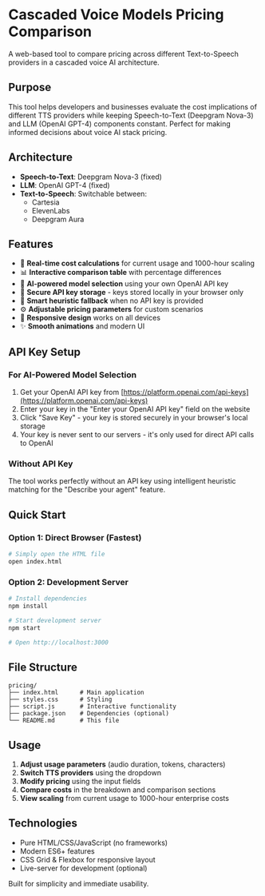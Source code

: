 # Cascaded Voice Models Pricing Comparison

A web-based tool to compare pricing across different Text-to-Speech providers in a cascaded voice AI architecture.

## Purpose

This tool helps developers and businesses evaluate the cost implications of different TTS providers while keeping Speech-to-Text (Deepgram Nova-3) and LLM (OpenAI GPT-4) components constant. Perfect for making informed decisions about voice AI stack pricing.

## Architecture

- **Speech-to-Text**: Deepgram Nova-3 (fixed)
- **LLM**: OpenAI GPT-4 (fixed) 
- **Text-to-Speech**: Switchable between:
  - Cartesia
  - ElevenLabs  
  - Deepgram Aura

## Features

- 🔄 **Real-time cost calculations** for current usage and 1000-hour scaling
- 📊 **Interactive comparison table** with percentage differences
- 🤖 **AI-powered model selection** using your own OpenAI API key
- 🔐 **Secure API key storage** - keys stored locally in your browser only
- 🎯 **Smart heuristic fallback** when no API key is provided
- ⚙️ **Adjustable pricing parameters** for custom scenarios
- 📱 **Responsive design** works on all devices
- ✨ **Smooth animations** and modern UI

## API Key Setup

### For AI-Powered Model Selection
1. Get your OpenAI API key from [https://platform.openai.com/api-keys](https://platform.openai.com/api-keys)
2. Enter your key in the "Enter your OpenAI API key" field on the website
3. Click "Save Key" - your key is stored securely in your browser's local storage
4. Your key is never sent to our servers - it's only used for direct API calls to OpenAI

### Without API Key
The tool works perfectly without an API key using intelligent heuristic matching for the "Describe your agent" feature.

## Quick Start

### Option 1: Direct Browser (Fastest)
```bash
# Simply open the HTML file
open index.html
```

### Option 2: Development Server
```bash
# Install dependencies
npm install

# Start development server
npm start

# Open http://localhost:3000
```

## File Structure

```
pricing/
├── index.html      # Main application
├── styles.css      # Styling
├── script.js       # Interactive functionality
├── package.json    # Dependencies (optional)
└── README.md       # This file
```

## Usage

1. **Adjust usage parameters** (audio duration, tokens, characters)
2. **Switch TTS providers** using the dropdown
3. **Modify pricing** using the input fields
4. **Compare costs** in the breakdown and comparison sections
5. **View scaling** from current usage to 1000-hour enterprise costs

## Technologies

- Pure HTML/CSS/JavaScript (no frameworks)
- Modern ES6+ features
- CSS Grid & Flexbox for responsive layout
- Live-server for development (optional)

Built for simplicity and immediate usability. 